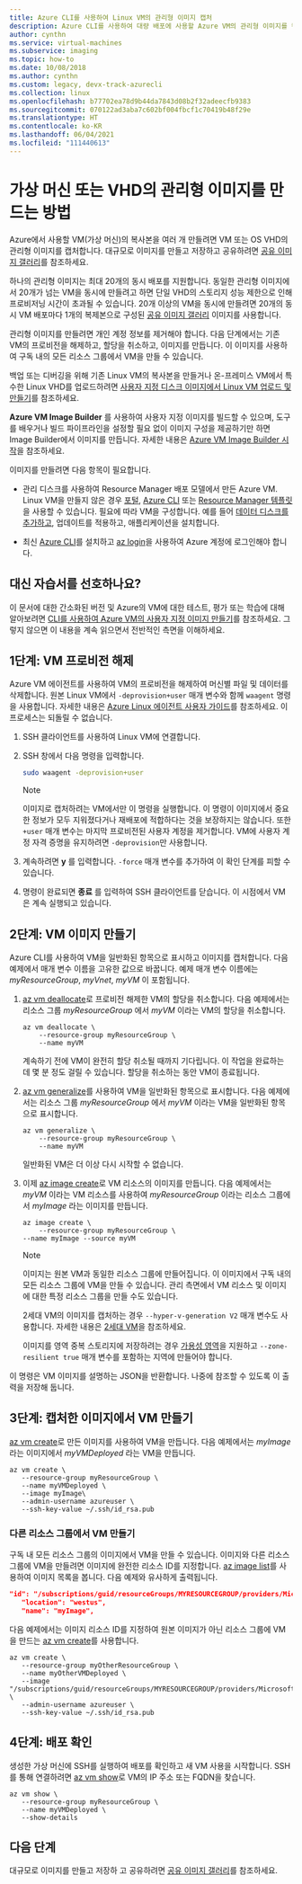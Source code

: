 ```yaml
---
title: Azure CLI를 사용하여 Linux VM의 관리형 이미지 캡처
description: Azure CLI를 사용하여 대량 배포에 사용할 Azure VM의 관리형 이미지를 캡처합니다.
author: cynthn
ms.service: virtual-machines
ms.subservice: imaging
ms.topic: how-to
ms.date: 10/08/2018
ms.author: cynthn
ms.custom: legacy, devx-track-azurecli
ms.collection: linux
ms.openlocfilehash: b77702ea78d9b44da7843d08b2f32adeecfb9383
ms.sourcegitcommit: 070122ad3aba7c602bf004fbcf1c70419b48f29e
ms.translationtype: HT
ms.contentlocale: ko-KR
ms.lasthandoff: 06/04/2021
ms.locfileid: "111440613"
---
```

# <a name="how-to-create-a-managed-image-of-a-virtual-machine-or-vhd"></a>가상 머신 또는 VHD의 관리형 이미지를 만드는 방법

Azure에서 사용할 VM(가상 머신)의 복사본을 여러 개 만들려면 VM 또는 OS VHD의 관리형 이미지를 캡처합니다. 대규모로 이미지를 만들고 저장하고 공유하려면 [공유 이미지 갤러리](../shared-images-cli.md)를 참조하세요.

하나의 관리형 이미지는 최대 20개의 동시 배포를 지원합니다. 동일한 관리형 이미지에서 20개가 넘는 VM을 동시에 만들려고 하면 단일 VHD의 스토리지 성능 제한으로 인해 프로비저닝 시간이 초과될 수 있습니다. 20개 이상의 VM을 동시에 만들려면 20개의 동시 VM 배포마다 1개의 복제본으로 구성된 [공유 이미지 갤러리](../shared-image-galleries.md) 이미지를 사용합니다.

관리형 이미지를 만들려면 개인 계정 정보를 제거해야 합니다. 다음 단계에서는 기존 VM의 프로비전을 해제하고, 할당을 취소하고, 이미지를 만듭니다. 이 이미지를 사용하여 구독 내의 모든 리소스 그룹에서 VM을 만들 수 있습니다.

백업 또는 디버깅을 위해 기존 Linux VM의 복사본을 만들거나 온-프레미스 VM에서 특수한 Linux VHD를 업로드하려면 [사용자 지정 디스크 이미지에서 Linux VM 업로드 및 만들기](upload-vhd.md)를 참조하세요.  

**Azure VM Image Builder** 를 사용하여 사용자 지정 이미지를 빌드할 수 있으며, 도구를 배우거나 빌드 파이프라인을 설정할 필요 없이 이미지 구성을 제공하기만 하면 Image Builder에서 이미지를 만듭니다. 자세한 내용은 [Azure VM Image Builder 시작](../image-builder-overview.md)을 참조하세요.

이미지를 만들려면 다음 항목이 필요합니다.

* 관리 디스크를 사용하여 Resource Manager 배포 모델에서 만든 Azure VM. Linux VM을 만들지 않은 경우 [포털](quick-create-portal.md), [Azure CLI](quick-create-cli.md) 또는 [Resource Manager 템플릿](create-ssh-secured-vm-from-template.md)을 사용할 수 있습니다. 필요에 따라 VM을 구성합니다. 예를 들어 [데이터 디스크를 추가하고](add-disk.md), 업데이트를 적용하고, 애플리케이션을 설치합니다. 

* 최신 [Azure CLI](/cli/azure/install-az-cli2)를 설치하고 [az login](/cli/azure/reference-index#az_login)을 사용하여 Azure 계정에 로그인해야 합니다.

## <a name="prefer-a-tutorial-instead"></a>대신 자습서를 선호하나요?

이 문서에 대한 간소화된 버전 및 Azure의 VM에 대한 테스트, 평가 또는 학습에 대해 알아보려면 [CLI를 사용하여 Azure VM의 사용자 지정 이미지 만들기](tutorial-custom-images.md)를 참조하세요.  그렇지 않으면 이 내용을 계속 읽으면서 전반적인 측면을 이해하세요.


## <a name="step-1-deprovision-the-vm"></a>1단계: VM 프로비전 해제
Azure VM 에이전트를 사용하여 VM의 프로비전을 해제하여 머신별 파일 및 데이터를 삭제합니다. 원본 Linux VM에서 `-deprovision+user` 매개 변수와 함께 `waagent` 명령을 사용합니다. 자세한 내용은 [Azure Linux 에이전트 사용자 가이드](../extensions/agent-linux.md)를 참조하세요. 이 프로세스는 되돌릴 수 없습니다.

1. SSH 클라이언트를 사용하여 Linux VM에 연결합니다.
2. SSH 창에서 다음 명령을 입력합니다.
   
    ```bash
    sudo waagent -deprovision+user
    ```
   > [!NOTE]
   > 이미지로 캡처하려는 VM에서만 이 명령을 실행합니다. 이 명령이 이미지에서 중요한 정보가 모두 지워졌다거나 재배포에 적합하다는 것을 보장하지는 않습니다. 또한 `+user` 매개 변수는 마지막 프로비전된 사용자 계정을 제거합니다. VM에 사용자 계정 자격 증명을 유지하려면 `-deprovision`만 사용합니다.
 
3. 계속하려면 **y** 를 입력합니다. `-force` 매개 변수를 추가하여 이 확인 단계를 피할 수 있습니다.
4. 명령이 완료되면 **종료** 를 입력하여 SSH 클라이언트를 닫습니다.  이 시점에서 VM은 계속 실행되고 있습니다.

## <a name="step-2-create-vm-image"></a>2단계: VM 이미지 만들기
Azure CLI를 사용하여 VM을 일반화된 항목으로 표시하고 이미지를 캡처합니다. 다음 예제에서 매개 변수 이름을 고유한 값으로 바꿉니다. 예제 매개 변수 이름에는 *myResourceGroup*, *myVnet*, *myVM* 이 포함됩니다.

1. [az vm deallocate](/cli/azure/vm)로 프로비전 해제한 VM의 할당을 취소합니다. 다음 예제에서는 리소스 그룹 *myResourceGroup* 에서 *myVM* 이라는 VM의 할당을 취소합니다.  
   
    ```azurecli
    az vm deallocate \
        --resource-group myResourceGroup \
        --name myVM
    ```
    
    계속하기 전에 VM이 완전히 할당 취소될 때까지 기다립니다. 이 작업을 완료하는 데 몇 분 정도 걸릴 수 있습니다.  할당을 취소하는 동안 VM이 종료됩니다.

2. [az vm generalize](/cli/azure/vm)를 사용하여 VM을 일반화된 항목으로 표시합니다. 다음 예제에서는 리소스 그룹 *myResourceGroup* 에서 *myVM* 이라는 VM을 일반화된 항목으로 표시합니다.
   
    ```azurecli
    az vm generalize \
        --resource-group myResourceGroup \
        --name myVM
    ```

    일반화된 VM은 더 이상 다시 시작할 수 없습니다.

3. 이제 [az image create](/cli/azure/image#az_image_create)로 VM 리소스의 이미지를 만듭니다. 다음 예제에서는 *myVM* 이라는 VM 리소스를 사용하여 *myResourceGroup* 이라는 리소스 그룹에서 *myImage* 라는 이미지를 만듭니다.
   
    ```azurecli
    az image create \
        --resource-group myResourceGroup \
    --name myImage --source myVM
    ```
   
   > [!NOTE]
   > 이미지는 원본 VM과 동일한 리소스 그룹에 만들어집니다. 이 이미지에서 구독 내의 모든 리소스 그룹에 VM을 만들 수 있습니다. 관리 측면에서 VM 리소스 및 이미지에 대한 특정 리소스 그룹을 만들 수도 있습니다.
   >
   > 2세대 VM의 이미지를 캡처하는 경우 `--hyper-v-generation V2` 매개 변수도 사용합니다. 자세한 내용은 [2세대 VM](../generation-2.md)을 참조하세요.
   > 
   > 이미지를 영역 중복 스토리지에 저장하려는 경우 [가용성 영역](../../availability-zones/az-overview.md)을 지원하고 `--zone-resilient true` 매개 변수를 포함하는 지역에 만들어야 합니다.
   
이 명령은 VM 이미지를 설명하는 JSON을 반환합니다. 나중에 참조할 수 있도록 이 출력을 저장해 둡니다.

## <a name="step-3-create-a-vm-from-the-captured-image"></a>3단계: 캡처한 이미지에서 VM 만들기
[az vm create](/cli/azure/vm)로 만든 이미지를 사용하여 VM을 만듭니다. 다음 예제에서는 *myImage* 라는 이미지에서 *myVMDeployed* 라는 VM을 만듭니다.

```azurecli
az vm create \
   --resource-group myResourceGroup \
   --name myVMDeployed \
   --image myImage\
   --admin-username azureuser \
   --ssh-key-value ~/.ssh/id_rsa.pub
```

### <a name="creating-the-vm-in-another-resource-group"></a>다른 리소스 그룹에서 VM 만들기 

구독 내 모든 리소스 그룹의 이미지에서 VM을 만들 수 있습니다. 이미지와 다른 리소스 그룹에 VM을 만들려면 이미지에 완전한 리소스 ID를 지정합니다. [az image list](/cli/azure/image#az_image_list)를 사용하여 이미지 목록을 봅니다. 다음 예제와 유사하게 출력됩니다.

```json
"id": "/subscriptions/guid/resourceGroups/MYRESOURCEGROUP/providers/Microsoft.Compute/images/myImage",
   "location": "westus",
   "name": "myImage",
```

다음 예제에서는 이미지 리소스 ID를 지정하여 원본 이미지가 아닌 리소스 그룹에 VM을 만드는 [az vm create](/cli/azure/vm#az_vm_create)를 사용합니다.

```azurecli
az vm create \
   --resource-group myOtherResourceGroup \
   --name myOtherVMDeployed \
   --image "/subscriptions/guid/resourceGroups/MYRESOURCEGROUP/providers/Microsoft.Compute/images/myImage" \
   --admin-username azureuser \
   --ssh-key-value ~/.ssh/id_rsa.pub
```


## <a name="step-4-verify-the-deployment"></a>4단계: 배포 확인

생성한 가상 머신에 SSH를 실행하여 배포를 확인하고 새 VM 사용을 시작합니다. SSH를 통해 연결하려면 [az vm show](/cli/azure/vm#az_vm_show)로 VM의 IP 주소 또는 FQDN을 찾습니다.

```azurecli
az vm show \
   --resource-group myResourceGroup \
   --name myVMDeployed \
   --show-details
```

## <a name="next-steps"></a>다음 단계
대규모로 이미지를 만들고 저장하 고 공유하려면 [공유 이미지 갤러리](../shared-images-cli.md)를 참조하세요.
